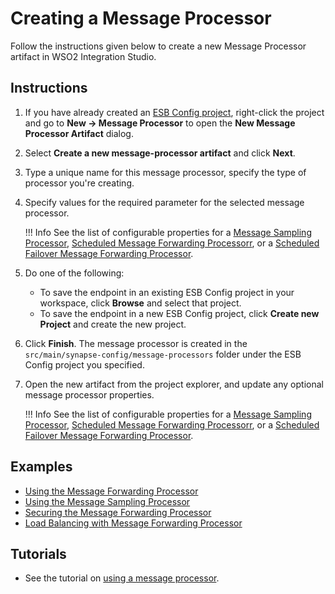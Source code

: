 # Creating a Message Processor

Follow the instructions given below to create a new Message Processor artifact in WSO2 Integration Studio.

## Instructions

1.  If you have already created an [ESB Config project](../../creating-projects/#esb-config-project), right-click the project and go to **New → Message Processor** to open the **New Message Processor Artifact** dialog.
2.  Select **Create a new message-processor artifact** and click **Next**.
3.  Type a unique name for this message processor, specify the type of processor you're creating. 
4.  Specify values for the required parameter for the selected message processor.

	!!! Info
        See the list of configurable properties for a [Message Sampling Processor](../../references/synapse-properties/message-processors/msg-sampling-processor-properties.md), [Scheduled Message Forwarding Processorr](../../references/synapse-properties/message-processors/msg-sched-forwarding-processor-properties.md), or a [Scheduled Failover Message Forwarding Processor](../../references/synapse-properties/message-processors/msg-sched-failover-forwarding-processor-properties.md).

4.  Do one of the following:  
    -   To save the endpoint in an existing ESB Config project in your workspace, click **Browse** and select that project.
    -   To save the endpoint in a new ESB Config project, click **Create new Project** and create the new project.
5.  Click **Finish**. The message processor is created in the `src/main/synapse-config/message-processors` folder under the ESB Config project you specified.
6.  Open the new artifact from the project explorer, and update any optional message processor properties.

	!!! Info
        See the list of configurable properties for a [Message Sampling Processor](../../references/synapse-properties/message-processors/msg-sampling-processor-properties.md), [Scheduled Message Forwarding Processorr](../../references/synapse-properties/message-processors/msg-sched-forwarding-processor-properties.md), or a [Scheduled Failover Message Forwarding Processor](../../references/synapse-properties/message-processors/msg-sched-failover-forwarding-processor-properties.md).

## Examples

<ul>
	<li>
		<a href="../../../../use-cases/examples/message_store_processor_examples/using-message-forwarding-processor">Using the Message Forwarding Processor</a>
	</li>
	<li>
		<a href="../../../../use-cases/examples/message_store_processor_examples/using-message-sampling-processor">Using the Message Sampling Processor</a>
	</li>
	<li>
		<a href="../../../../use-cases/examples/message_store_processor_examples/securing-message-processor">Securing the Message Forwarding Processor</a>
	</li>
	<li>
		<a href="../../../../use-cases/examples/message_store_processor_examples/loadbalancing-with-message-processor">Load Balancing with Message Forwarding Processor</a>
	</li>
</ul>

## Tutorials

-	See the tutorial on [using a message processor](../../../../use-cases/tutorials/storing-and-forwarding-messages).